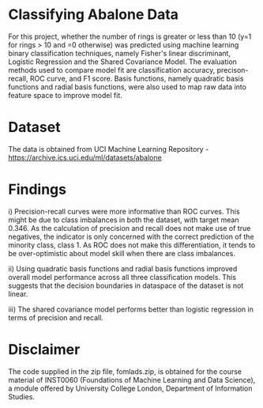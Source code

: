 # Classifying Abalone Data
For this project, whether the number of rings is greater or less than 10 (y=1 for rings > 10 and =0 otherwise) was predicted using machine learning binary classification techniques, namely Fisher's linear discriminant, Logistic Regression and the Shared Covariance Model. The evaluation methods used to compare model fit are classification accuracy, precison-recall, ROC curve, and F1 score. Basis functions, namely quadratic basis functions and radial basis functions, were also used to map raw data into feature space to improve model fit. 

# Dataset 
The data is obtained from UCI Machine Learning Repository - https://archive.ics.uci.edu/ml/datasets/abalone

# Findings
i) Precision-recall curves were more informative than ROC curves. This might be due to class imbalances in both the dataset, with target mean 0.346. As the calculation of precision and recall does not make use of true negatives, the indicator is only concerned with the correct prediction of the minority class, class 1. As ROC does not make this differentiation, it tends to be over-optimistic about model skill when there are class imbalances.

ii) Using quadratic basis functions and radial basis functions improved overall model performance across all three classification models. This suggests that the decision boundaries in dataspace of the dataset is not linear. 

iii) The shared covariance model performs better than logistic regression in terms of precision and recall. 

# Disclaimer
The code supplied in the zip file, fomlads.zip, is obtained for the course material of INST0060 (Foundations of Machine Learning and Data Science), a module offered by University College London, Department of Information Studies. 


